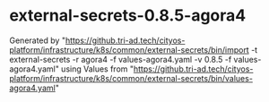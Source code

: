 # external-secrets-0.8.5-agora4

Generated by "https://github.tri-ad.tech/cityos-platform/infrastructure/k8s/common/external-secrets/bin/import -t external-secrets -r agora4 -f values-agora4.yaml -v 0.8.5 -f values-agora4.yaml"
using Values from "https://github.tri-ad.tech/cityos-platform/infrastructure/k8s/common/external-secrets/bin/values-agora4.yaml"
